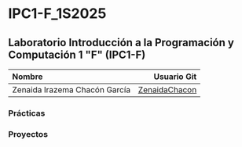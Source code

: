 # IPC1-F_1S2025
## Laboratorio Introducción a la Programación y Computación 1 "F" (IPC1-F)

| Nombre                          |                                   Usuario Git   |
| :------------------------------ |  ---------------------------------------------: |
| Zenaida Irazema Chacón García   | [ZenaidaChacon](https://github.com/ZenaidaChacon) |

### Prácticas

### Proyectos


